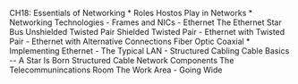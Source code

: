 CH18: Essentials of Networking
    * Roles Hostos Play in Networks
    * Networking Technologies
        - Frames and NICs
        - Ethernet
          The Ethernet Star Bus
          Unshielded Twisted Pair
          Shielded Twisted Pair
        - Ethernet with Twisted Pair
        - Ethernet with Alternative Connections
          Fiber Optic
          Coaxial
    * Implementing Ethernet
        - The Typical LAN
        - Structured Cabling
          Cable Basics -- A Star Is Born
          Structured Cable Network Components
          The Telecommunincations Room
          The Work Area
        - Going Wide
        
